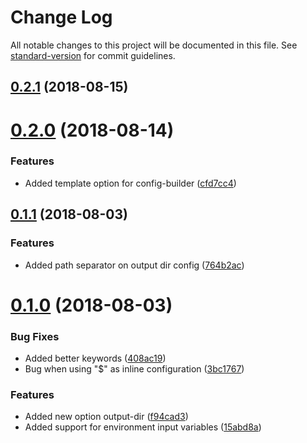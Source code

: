 # Change Log

All notable changes to this project will be documented in this file. See [standard-version](https://github.com/conventional-changelog/standard-version) for commit guidelines.

<a name="0.2.1"></a>
## [0.2.1](https://github.com/renanhangai/config-builder/compare/v0.2.0...v0.2.1) (2018-08-15)



<a name="0.2.0"></a>
# [0.2.0](https://github.com/renanhangai/config-builder/compare/v0.1.1...v0.2.0) (2018-08-14)


### Features

* Added template option for config-builder ([cfd7cc4](https://github.com/renanhangai/config-builder/commit/cfd7cc4))



<a name="0.1.1"></a>
## [0.1.1](https://github.com/renanhangai/config-builder/compare/v0.1.0...v0.1.1) (2018-08-03)


### Features

* Added path separator on output dir config ([764b2ac](https://github.com/renanhangai/config-builder/commit/764b2ac))



<a name="0.1.0"></a>
# [0.1.0](https://github.com/renanhangai/config-builder/compare/v0.0.3...v0.1.0) (2018-08-03)


### Bug Fixes

* Added better keywords ([408ac19](https://github.com/renanhangai/config-builder/commit/408ac19))
* Bug when using "$" as inline configuration ([3bc1767](https://github.com/renanhangai/config-builder/commit/3bc1767))


### Features

* Added new option output-dir ([f94cad3](https://github.com/renanhangai/config-builder/commit/f94cad3))
* Added support for environment input variables ([15abd8a](https://github.com/renanhangai/config-builder/commit/15abd8a))
